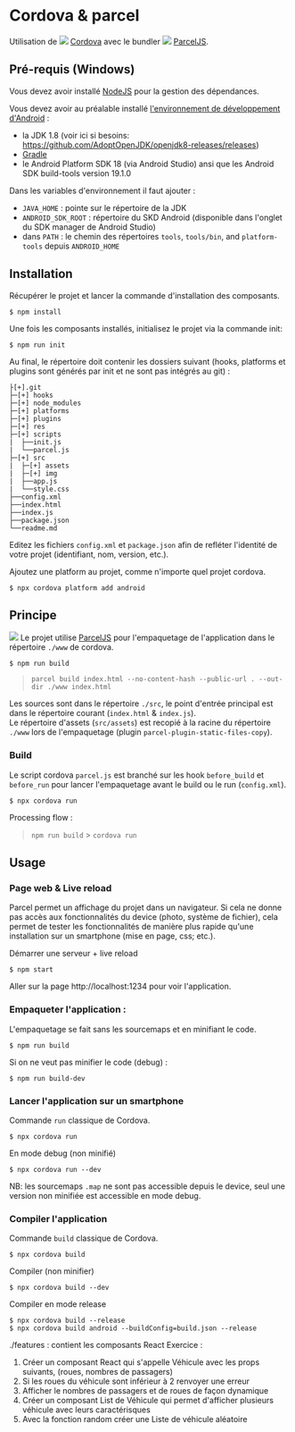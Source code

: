 # Cordova & parcel

Utilisation de ![](https://cordova.apache.org/static/img/cordova_24.png) [Cordova](https://cordova.apache.org/) avec le bundler ![](https://parceljs.org/assets/parcel.png) [ParcelJS](https://parceljs.org/).

## Pré-requis (Windows)

Vous devez avoir installé [NodeJS](https://nodejs.org/) pour la gestion des dépendances.

Vous devez avoir au préalable installé [l'environnement de développement d'Android](https://cordova.apache.org/docs/en/latest/guide/platforms/android/index.html#installing-the-requirements) :
- la JDK 1.8 (voir ici si besoins: https://github.com/AdoptOpenJDK/openjdk8-releases/releases)
- [Gradle](https://gradle.org/install/)
- le Android Platform SDK 18 (via Android Studio) ansi que les Android SDK build-tools version 19.1.0 

Dans les variables d'environnement il faut ajouter :
- `JAVA_HOME` : pointe sur le répertoire de la JDK
- `ANDROID_SDK_ROOT` : répertoire du SKD Android (disponible dans l'onglet du SDK manager de Android Studio)
- dans `PATH` : le chemin des répertoires `tools`, `tools/bin`, and `platform-tools` depuis `ANDROID_HOME`


## Installation

Récupérer le projet et lancer la commande d'installation des composants.
```
$ npm install
```
Une fois les composants installés, initialisez le projet via la commande init:
```
$ npm run init
```

Au final, le répertoire doit contenir les dossiers suivant (hooks, platforms et plugins sont générés par init et ne sont pas intégrés au git) :
```
├[+].git
├─[+] hooks
├─[+] node_modules
├─[+] platforms
├─[+] plugins
├─[+] res
├─[+] scripts
|  ├──init.js
|  └──parcel.js
├─[+] src
|  ├─[+] assets
|  ├─[+] img
|  ├──app.js
|  └──style.css
├──config.xml
├──index.html
├──index.js
├──package.json
└──readme.md
```

Editez les fichiers `config.xml` et `package.json` afin de refléter l'identité de votre projet (identifiant, nom, version, etc.).

Ajoutez une platform au projet, comme n'importe quel projet cordova.
````
$ npx cordova platform add android
````

## Principe

![](https://i.imgur.com/X0iSUqI.png) Le projet utilise [ParcelJS](https://parceljs.org/) pour l'empaquetage de l'application dans le répertoire `./www` de cordova.
```
$ npm run build
```
> `parcel build index.html --no-content-hash --public-url . --out-dir ./www index.html`

Les sources sont dans le répertoire `./src`, le point d'entrée principal est dans le répertoire courant (`index.html` & `index.js`).    
Le répertoire d'assets (`src/assets`) est recopié à la racine du répertoire `./www` lors de l'empaquetage (plugin `parcel-plugin-static-files-copy`).

### Build

Le script cordova `parcel.js` est branché sur les hook `before_build` et `before_run` pour lancer l'empaquetage avant le build ou le run (`config.xml`).
```
$ npx cordova run
```
Processing flow :
> `npm run build` > `cordova run`

## Usage

### Page web & Live reload
Parcel permet un affichage du projet dans un navigateur.
Si cela ne donne pas accès aux fonctionnalités du device (photo, système de fichier), cela permet de tester les fonctionnalités de manière plus rapide qu'une installation sur un smartphone (mise en page, css; etc.).

Démarrer une serveur + live reload
```
$ npm start
```
Aller sur la page http://localhost:1234 pour voir l'application.

### Empaqueter l'application :

L'empaquetage se fait sans les sourcemaps et en minifiant le code.
```
$ npm run build
```
Si on ne veut pas minifier le code (debug) :
```
$ npm run build-dev
```

### Lancer l'application sur un smartphone
Commande `run` classique de Cordova.
```
$ npx cordova run
```
En mode debug (non minifié)
```
$ npx cordova run --dev
```
NB: les sourcemaps `.map` ne sont pas accessible depuis le device, seul une version non minifiée est accessible en mode debug.

### Compiler l'application 
Commande `build` classique de Cordova.
```
$ npx cordova build
```
Compiler (non minifier)
```
$ npx cordova build --dev
```
Compiler en mode release
```
$ npx cordova build --release
$ npx cordova build android --buildConfig=build.json --release
```
./features : contient les composants React
Exercice :
1. Créer un composant React qui s'appelle Véhicule avec les props suivants, (roues, nombres de passagers)
2. Si les roues du véhicule sont inférieur à 2 renvoyer une erreur
3. Afficher le nombres de passagers et de roues de façon dynamique
4. Créer un composant List de Véhicule qui permet d'afficher plusieurs véhicule avec leurs caractérisques
5. Avec la fonction random créer une Liste de véhicule aléatoire